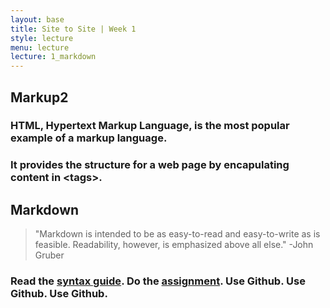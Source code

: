 ```yaml
---
layout: base
title: Site to Site | Week 1
style: lecture
menu: lecture
lecture: 1_markdown
---
```

## Markup2

### HTML, Hypertext Markup Language, is the most popular example of a markup language.

<script src="https://gist.github.com/troyth/6271084.js"></script>

### It provides the structure for a web page by encapulating content in \<tags\>.

## Markdown

>	"Markdown is intended to be as easy-to-read and easy-to-write as is feasible. Readability, however, is emphasized above all else."
	-John Gruber

### Read the [syntax guide](http://daringfireball.net/projects/markdown/syntax). Do the [assignment](https://github.com/site2site/site2site.github.io/blob/master/assignments/assignment1.md). Use Github. Use Github. Use Github.